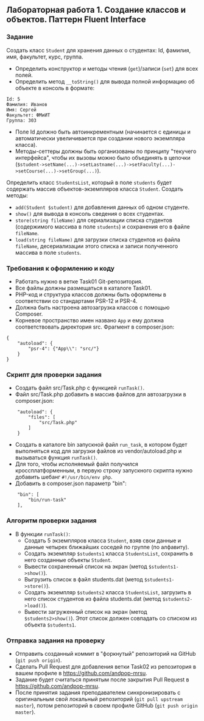##                             Лабораторная работа 1. Создание классов и объектов. Паттерн Fluent Interface
### Задание
Создать класс `Student` для хранения данных о студентах: Id, фамилия, имя, факультет, курс, группа.
* Определить конструктор и методы чтения (`get`)/записи (`set`) для всех полей.
* Определить метод `__toString()` для вывода полной информацию об объекте в консоль в формате:
```
Id: 5
Фамилия: Иванов
Имя: Сергей
Факультет: ФМиИТ
Группа: 303
```
* Поле Id должно быть автоинкрементным (начинается с единицы и автоматически увеличивается при создании нового экземпляра класса).
* Методы-сеттеры должны быть организованы по принципу "текучего интерфейса", чтобы их вызовы можно было объединять в цепочки (`$student->setName(...)->setLastname(...)->setFaculty(...)->setCourse(...)->setGroup(...)`).

Определить класс `StudentsList`, который в поле `students` будет содержать массив объектов-экземпляров класса `Student`. Создать методы:
* `add(Student $student)` для добавления данных об одном студенте.
* `show()` для вывода в консоль сведения о всех студентах.
* `store(string fileName)` для сериализации списка студентов (содержимого массива в поле `students`) и сохранения его в файле `fileName`.
* `load(string fileName)` для загрузки списка студентов из файла `fileName`, десериализации этого списка и записи полученного массива в поле `students`.

### Требования к оформлению и коду
* Работать нужно в ветке Task01 Git-репозитория.
* Все файлы должны размещаться в каталоге Task01.
* PHP-код и структура классов должны быть оформлены в соответствии со стандартами PSR-12 и PSR-4. 
* Должна быть настроена автозагрузка классов с помощью Composer.
* Корневое пространство имен названо `App` и ему должна соответствовать директория src. Фрагмент в composer.json:
```
{
    "autoload": {
        "psr-4": {"App\\": "src/"}
    }
}
```
### Скрипт для проверки задания
* Создать файл src/Task.php с функцией `runTask()`.
* Файл src/Task.php добавить в массив файлов для автозагрузки в composer.json:
```
    "autoload": {
        "files": [
            "src/Task.php"
        ]
    }
```
* Создать в каталоге bin запускной файл `run_task`, в котором будет выполняться код для загрузки файлов из vendor/autoload.php и вызываться функция `runTask()`.
* Для того, чтобы исполняемый файл получился кроссплатформенным, в первую строку запускного скрипта нужно добавить шебанг `#!/usr/bin/env php`.
* Добавить в composer.json параметр "bin":
```
    "bin": [
        "bin/run-task"
    ],
```

### Алгоритм проверки задания
* В функции `runTask()`:
    * Создать 5 экземпляров класса `Student`, взяв свои данные и данные четырех ближайших соседей по группе (по алфавиту).
    * Создать экземпляр `$students1` класса `StudentsList`, сохранить в него созданные объекты `Student`.
    * Вывести сохраненный список на экран (метод `$students1->show()`).
    * Выгрузить список в файл students.dat (метод `$students1->store()`).
    * Создать экземпляр `$students2` класса `StudentsList`, загрузить в него список студентов из файла students.dat (метод `$students2->load()`).
    * Вывести загруженный список на экран (метод `$students2>show()`). Этот список должен совпадать со списком из объекта `$students1`.

### Отправка задания на проверку
* Отправить созданный коммит в "форкнутый" репозиторий на GitHub (`git push origin`).
* Сделать Pull Request для добавления ветки Task02 из репозитория в вашем профиле в https://github.com/andpop-mrsu.
* Задание будет считаться принятым после закрытия Pull Request в https://github.com/andpop-mrsu.
* После принятия задания преподавателем синхронизировать с оригинальным свой локальный репозиторий (`git pull upstream master`), потом репозиторий в своем профиле GitHub (`git push origin master`).

